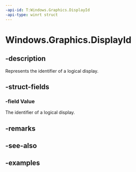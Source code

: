 ```yaml
---
-api-id: T:Windows.Graphics.DisplayId
-api-type: winrt struct
---
```


# Windows.Graphics.DisplayId

<!--
public struct DisplayId
-->


## -description

Represents the identifier of a logical display.

## -struct-fields

### -field Value

The identifier of a logical display.

## -remarks

## -see-also

## -examples


